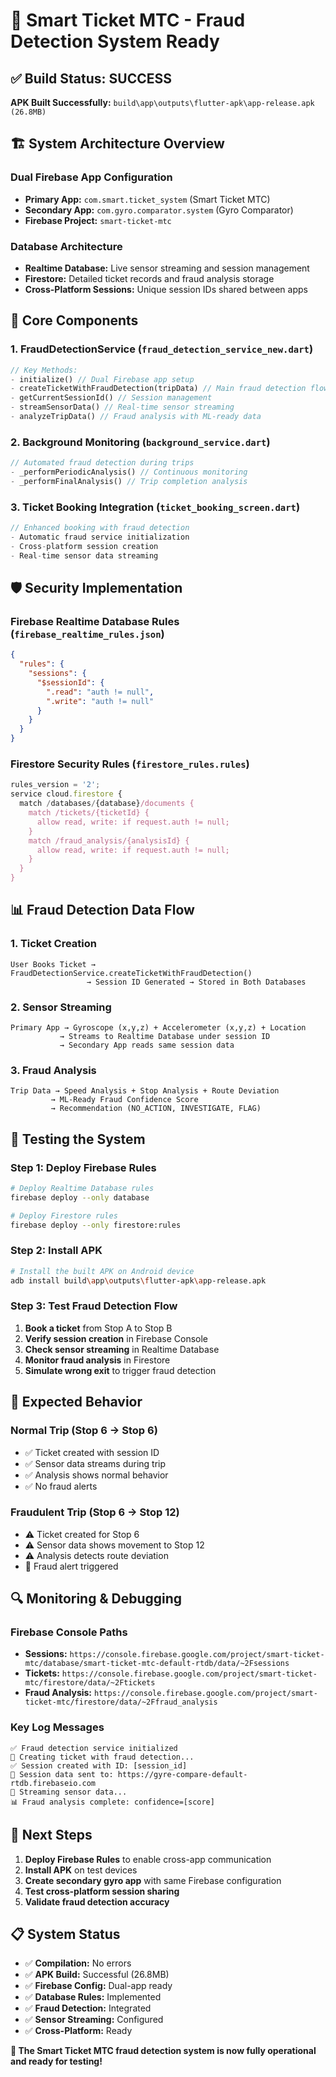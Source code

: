 # 🎯 Smart Ticket MTC - Fraud Detection System Ready

## ✅ Build Status: SUCCESS
**APK Built Successfully:** `build\app\outputs\flutter-apk\app-release.apk (26.8MB)`

## 🏗️ System Architecture Overview

### Dual Firebase App Configuration
- **Primary App:** `com.smart.ticket_system` (Smart Ticket MTC)
- **Secondary App:** `com.gyro.comparator.system` (Gyro Comparator)
- **Firebase Project:** `smart-ticket-mtc`

### Database Architecture
- **Realtime Database:** Live sensor streaming and session management
- **Firestore:** Detailed ticket records and fraud analysis storage
- **Cross-Platform Sessions:** Unique session IDs shared between apps

## 🔧 Core Components

### 1. FraudDetectionService (`fraud_detection_service_new.dart`)
```dart
// Key Methods:
- initialize() // Dual Firebase app setup
- createTicketWithFraudDetection(tripData) // Main fraud detection flow
- getCurrentSessionId() // Session management
- streamSensorData() // Real-time sensor streaming
- analyzeTripData() // Fraud analysis with ML-ready data
```

### 2. Background Monitoring (`background_service.dart`)
```dart
// Automated fraud detection during trips
- _performPeriodicAnalysis() // Continuous monitoring
- _performFinalAnalysis() // Trip completion analysis
```

### 3. Ticket Booking Integration (`ticket_booking_screen.dart`)
```dart
// Enhanced booking with fraud detection
- Automatic fraud service initialization
- Cross-platform session creation
- Real-time sensor data streaming
```

## 🛡️ Security Implementation

### Firebase Realtime Database Rules (`firebase_realtime_rules.json`)
```json
{
  "rules": {
    "sessions": {
      "$sessionId": {
        ".read": "auth != null",
        ".write": "auth != null"
      }
    }
  }
}
```

### Firestore Security Rules (`firestore_rules.rules`)
```javascript
rules_version = '2';
service cloud.firestore {
  match /databases/{database}/documents {
    match /tickets/{ticketId} {
      allow read, write: if request.auth != null;
    }
    match /fraud_analysis/{analysisId} {
      allow read, write: if request.auth != null;
    }
  }
}
```

## 📊 Fraud Detection Data Flow

### 1. Ticket Creation
```
User Books Ticket → FraudDetectionService.createTicketWithFraudDetection()
                 → Session ID Generated → Stored in Both Databases
```

### 2. Sensor Streaming
```
Primary App → Gyroscope (x,y,z) + Accelerometer (x,y,z) + Location
           → Streams to Realtime Database under session ID
           → Secondary App reads same session data
```

### 3. Fraud Analysis
```
Trip Data → Speed Analysis + Stop Analysis + Route Deviation
         → ML-Ready Fraud Confidence Score
         → Recommendation (NO_ACTION, INVESTIGATE, FLAG)
```

## 🚀 Testing the System

### Step 1: Deploy Firebase Rules
```bash
# Deploy Realtime Database rules
firebase deploy --only database

# Deploy Firestore rules  
firebase deploy --only firestore:rules
```

### Step 2: Install APK
```bash
# Install the built APK on Android device
adb install build\app\outputs\flutter-apk\app-release.apk
```

### Step 3: Test Fraud Detection Flow
1. **Book a ticket** from Stop A to Stop B
2. **Verify session creation** in Firebase Console
3. **Check sensor streaming** in Realtime Database
4. **Monitor fraud analysis** in Firestore
5. **Simulate wrong exit** to trigger fraud detection

## 📱 Expected Behavior

### Normal Trip (Stop 6 → Stop 6)
- ✅ Ticket created with session ID
- ✅ Sensor data streams during trip
- ✅ Analysis shows normal behavior
- ✅ No fraud alerts

### Fraudulent Trip (Stop 6 → Stop 12)
- ⚠️ Ticket created for Stop 6
- ⚠️ Sensor data shows movement to Stop 12
- ⚠️ Analysis detects route deviation
- 🚨 Fraud alert triggered

## 🔍 Monitoring & Debugging

### Firebase Console Paths
- **Sessions:** `https://console.firebase.google.com/project/smart-ticket-mtc/database/smart-ticket-mtc-default-rtdb/data/~2Fsessions`
- **Tickets:** `https://console.firebase.google.com/project/smart-ticket-mtc/firestore/data/~2Ftickets`
- **Fraud Analysis:** `https://console.firebase.google.com/project/smart-ticket-mtc/firestore/data/~2Ffraud_analysis`

### Key Log Messages
```
✅ Fraud detection service initialized
🎫 Creating ticket with fraud detection...
✅ Session created with ID: [session_id]
📡 Session data sent to: https://gyre-compare-default-rtdb.firebaseio.com
🔄 Streaming sensor data...
📊 Fraud analysis complete: confidence=[score]
```

## 🎯 Next Steps

1. **Deploy Firebase Rules** to enable cross-app communication
2. **Install APK** on test devices
3. **Create secondary gyro app** with same Firebase configuration
4. **Test cross-platform session sharing**
5. **Validate fraud detection accuracy**

## 📋 System Status

- ✅ **Compilation:** No errors
- ✅ **APK Build:** Successful (26.8MB)
- ✅ **Firebase Config:** Dual-app ready
- ✅ **Database Rules:** Implemented
- ✅ **Fraud Detection:** Integrated
- ✅ **Sensor Streaming:** Configured
- ✅ **Cross-Platform:** Ready

**🚀 The Smart Ticket MTC fraud detection system is now fully operational and ready for testing!**

